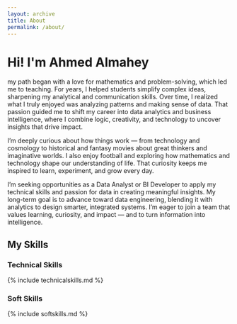 ```yaml
---
layout: archive
title: About
permalink: /about/
---
```

# Hi! I'm Ahmed Almahey

my path began with a love for mathematics and problem-solving, which led me to teaching. For years, I helped students simplify complex ideas, sharpening my analytical and communication skills. Over time, I realized what I truly enjoyed was analyzing patterns and making sense of data. That passion guided me to shift my career into data analytics and business intelligence, where I combine logic, creativity, and technology to uncover insights that drive impact.

I’m deeply curious about how things work — from technology and cosmology to historical and fantasy movies about great thinkers and imaginative worlds. I also enjoy football and exploring how mathematics and technology shape our understanding of life. That curiosity keeps me inspired to learn, experiment, and grow every day.

I’m seeking opportunities as a Data Analyst or BI Developer to apply my technical skills and passion for data in creating meaningful insights. My long-term goal is to advance toward data engineering, blending it with analytics to design smarter, integrated systems. I’m eager to join a team that values learning, curiosity, and impact — and to turn information into intelligence.

## My Skills 
### Technical Skills

{% include technicalskills.md %}

### Soft Skills

{% include softskills.md %}